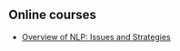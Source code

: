 ## Online courses

* [Overview of NLP: Issues and Strategies](http://www.bowdoin.edu/~allen/nlp/nlp1.html)
